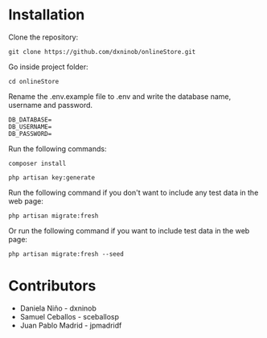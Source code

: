# Installation

Clone the repository:
```
git clone https://github.com/dxninob/onlineStore.git
```

Go inside project folder:
```
cd onlineStore
```

Rename the .env.example file to .env and write the database name, username and password.
```
DB_DATABASE=
DB_USERNAME=
DB_PASSWORD=
```

Run the following commands:
```
composer install
```
```
php artisan key:generate
```

Run the following command if you don't want to include any test data in the web page:
```
php artisan migrate:fresh
```

Or run the following command if you want to include test data in the web page:
```
php artisan migrate:fresh --seed
```

# Contributors

- Daniela Niño - dxninob
- Samuel Ceballos - sceballosp
- Juan Pablo Madrid - jpmadridf
